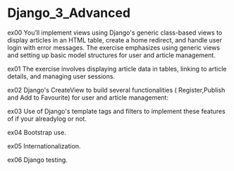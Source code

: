 # Django_3_Advanced

ex00 You’ll implement views using Django's generic class-based views to display articles in an HTML table, create a home redirect, and handle user login with error messages. The exercise emphasizes using generic views and setting up basic model structures for user and article management.

ex01 The exercise involves displaying article data in tables, linking to article details, and managing user sessions.

ex02  Django's CreateView to build several functionalities ( Register,Publish and Add to Favourite) for user and article management:

ex03 Use of Django's template tags and filters to implement these features of if your alreadylog or not.

ex04 Bootstrap use.

ex05 Internationalization.

ex06 Django testing.
